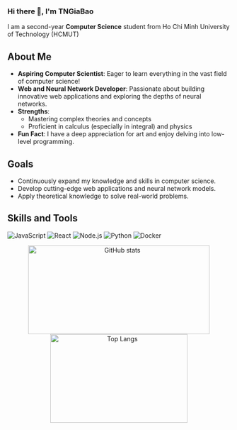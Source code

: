 ### Hi there 👋, I'm TNGiaBao

I am a second-year **Computer Science** student from Ho Chi Minh University of Technology (HCMUT)

## About Me
- **Aspiring Computer Scientist**: Eager to learn everything in the vast field of computer science!
- **Web and Neural Network Developer**: Passionate about building innovative web applications and exploring the depths of neural networks.
- **Strengths**: 
  - Mastering complex theories and concepts
  - Proficient in calculus (especially in integral) and physics
- **Fun Fact**: I have a deep appreciation for art and enjoy delving into low-level programming.


## Goals
- Continuously expand my knowledge and skills in computer science.
- Develop cutting-edge web applications and neural network models.
- Apply theoretical knowledge to solve real-world problems.

## Skills and Tools

![JavaScript](https://img.shields.io/badge/JavaScript-ES6+-yellow)
![React](https://img.shields.io/badge/React-16.13.1-blue)
![Node.js](https://img.shields.io/badge/Node.js-12.18.3-green)
![Python](https://img.shields.io/badge/Python-3.8-blue)
![Docker](https://img.shields.io/badge/Docker-19.03.12-blue)

<p align="center">
   <img src="https://github-readme-stats.vercel.app/api?username=ThaiNguyenGiaBao&show_icons=true" alt="GitHub stats" height="200" width="410">
  <img src="https://github-readme-stats.vercel.app/api/top-langs/?username=ThaiNguyenGiaBao&layout=compact" alt="Top Langs" height="200" width="310">

</p>


